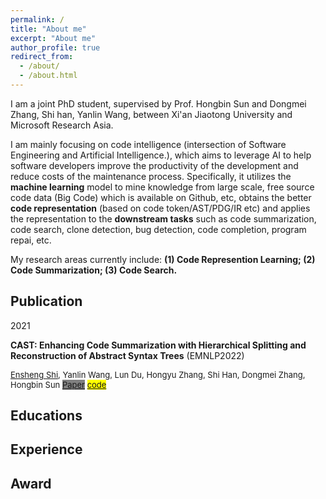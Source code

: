 ```yaml
---
permalink: /
title: "About me"
excerpt: "About me"
author_profile: true
redirect_from: 
  - /about/
  - /about.html
---
```

I am a joint PhD student, supervised by Prof. Hongbin Sun and Dongmei Zhang, Shi han, Yanlin Wang, between Xi'an Jiaotong University and Microsoft Research Asia. 

I am mainly focusing on code intelligence (intersection of Software Engineering and Artificial Intelligence.), which aims to leverage AI to help software developers improve the productivity of the development and reduce costs of the maintenance process. Specifically, it utilizes the **machine learning** model to mine knowledge from large scale, free source code data (Big Code) which is available on Github, etc, obtains the better **code representation** (based on code token/AST/PDG/IR etc) and applies the representation to the **downstream tasks** such as code summarization, code search, clone detection, bug detection,  code completion, program repai, etc.

My research areas currently include: **(1) Code Represention Learning; (2) Code Summarization; (3) Code Search.**



## Publication
2021


**CAST: Enhancing Code Summarization with Hierarchical Splitting and Reconstruction of Abstract Syntax Trees** (EMNLP2022)
 <font size=2>


<u>Ensheng Shi</u>, Yanlin Wang, Lun Du, Hongyu Zhang, Shi Han, Dongmei Zhang, Hongbin Sun
<font style="background: gray">[Paper](https://aclanthology.org/2021.emnlp-main.332.pdf)</font> 
<font style="background: yellow">[code](https://github.com/DeepSoftwareAnalytics/CAST)</font>
</font>



## Educations

## Experience

## Award

